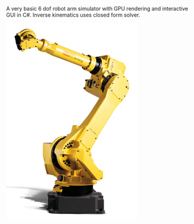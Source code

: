 A very basic 6 dof robot arm simulator with GPU rendering and interactive GUI in C#. 
Inverse kinematics uses closed form solver.

![](data/Fanuc_M-710iC-50.png)
